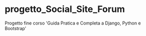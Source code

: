 # progetto_Social_Site_Forum

Progetto fine corso 'Guida Pratica e Completa a Django, Python e Bootstrap'
